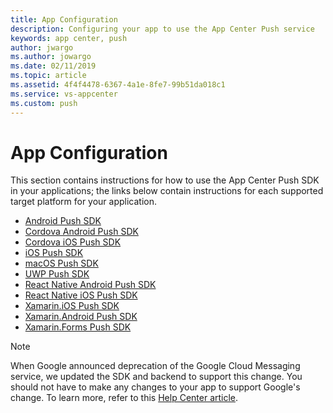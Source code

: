 ```yaml
---
title: App Configuration
description: Configuring your app to use the App Center Push service
keywords: app center, push
author: jwargo
ms.author: jowargo
ms.date: 02/11/2019
ms.topic: article
ms.assetid: 4f4f4478-6367-4a1e-8fe7-99b51da018c1
ms.service: vs-appcenter
ms.custom: push
---
```


# App Configuration

This section contains instructions for how to use the App Center Push SDK in your applications; the links below contain instructions for each supported target platform for your application.

+ [Android Push SDK](~/sdk/push/android.md)
+ [Cordova Android Push SDK](~/sdk/push/cordova-android.md)
+ [Cordova iOS Push SDK](~/sdk/push/cordova-ios.md)
+ [iOS Push SDK](~/sdk/push/ios.md)
+ [macOS Push SDK](~/sdk/push/macos.md)
+ [UWP Push SDK](~/sdk/push/uwp.md)
+ [React Native Android Push SDK](~/sdk/push/react-native-android.md)
+ [React Native iOS Push SDK](~/sdk/push/react-native-ios.md)
+ [Xamarin.iOS Push SDK](~/sdk/push/xamarin-ios.md)
+ [Xamarin.Android Push SDK](~/sdk/push/xamarin-android.md)
+ [Xamarin.Forms Push SDK](~/sdk/push/xamarin-forms.md)

> [!NOTE]
> When Google announced deprecation of the Google Cloud Messaging service, we updated the SDK and backend to support this change. You should not have to make any changes to your app to support Google's change. To learn more, refer to this [Help Center article](https://intercom.help/appcenter/push/google-gcm-to-fcm-migration).